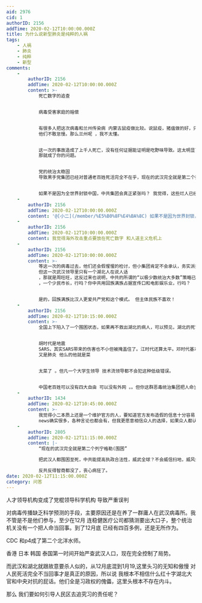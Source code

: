 ```yaml
---
aid: 2976
cid: 1
authorID: 2156
addTime: 2020-02-12T10:00:00.000Z
title: 为什么说新型肺炎是纯粹的人祸
tags:
    - 人祸
    - 肺炎
    - 纯粹
    - 新型
comments:
    -
        authorID: 2156
        addTime: 2020-02-12T10:00:00.000Z
        content: >-
            死亡数字的追查


            病毒受害家庭的赔偿


            有很多人把这次病毒和兰州传染病 内蒙古鼠疫做比较。说鼠疫，猪瘟做的好，只是武汉党委太蠢。内蒙古鼠疫是因为离北京太近
            他们不敢怠慢。那么兰州呢 ，我不太懂。


            这一次的事故造成了上千人死亡，没有任何证据能证明是吃野味导致。这太明显了。就算你武汉病毒所干了一些机密的活，就算你中共不断盗窃国外生化武器资料，这都不是问题。但你让别人知道了
            那就成了你的问题。


            党的统治太稳固
            导致黑手党集团已经对普通老百姓死活完全不在乎，现在的武汉完全就是第二个列宁格勒(围困),瞬间陷入了无政府主义，平时作恶的党国集团，这个时候坐等老百姓自己病死饿死，已经彻底的丢失了统治的合法性。


            如果不是因为全世界封锁中国，中共集团会真正紧张吗？ 我觉得，这些烂人已经烂透了，关键要让更多的普通人看清习集团的本质。@小二
    -
        authorID: 2156
        addTime: 2020-02-12T10:00:00.000Z
        content: '@[小二](/member/%E5%B0%8F%E4%BA%8C) 如果不是因为世界封锁，经济崩溃，习近平会把这个事儿当回事儿吗'
    -
        authorID: 2156
        addTime: 2020-02-12T10:00:00.000Z
        content: 我觉得海外攻击重点要放在死亡数字 和人道主义危机上
    -
        authorID: 2156
        addTime: 2020-02-12T10:00:00.000Z
        content: >-
            等这一次的病毒过去，他们还会假惺惺的检讨，但小集团肯定不会承认，务实派技术流和地区主义是有他们的存在的价值和优势的。我本身不是一个地区主义者，也不是分裂派
            但这一次武汉领导里只有一个湖北人在说人话
            ，那就是周旺旺，这反过来也说明，中共的所谓的“以极少数统治大多数”策略已经完全暴露出来了，它就是罪恶的。你用一个少民书记
            ，一个少民市长，行吗？你中共用回族满族占据宣传口和电影娱乐业，行吗？


            是的，回族满族比汉人更爱共产党和这个模式。 但主体民族不喜欢！
    -
        authorID: 2156
        addTime: 2020-02-12T10:15:00.000Z
        content: >-
            全国上下陷入了一个围困状态，如果再不救出湖北的病人，可以预见，湖北的死亡数字将会是非常让人无法接受的，但死亡数字终究只是一个数字，它是一千还是一万，已经没有区别了。这次病毒灾害，是79年以后最大规模的人祸，而且发生在一个根本没有科学素养只会祷告拜佛的领导人身上。


            胡时代是地震
            SARS，其实SARS带来的伤害也不小但被掩盖住了。江时代还算太平。邓时代基本没有除了天安门。为什么换了习近平上来，这b又是猪瘟
            又是肺炎 他么的他就是菜


            太菜了 。但凡一个大学生领导 技术流领导都不会犯这种低级错误。


            中国老百姓可以没有四大自由 可以没有外网 。。但你这群恶毒统治集团把人命当空气，已经是到了老百姓的底线！
    -
        authorID: 1434
        addTime: 2020-02-12T10:45:00.000Z
        content: >-
            我觉得小二本质上还是一个维护官方的人，要知道官方发布造假的信息十分容易，但是小二会认为那是真的。而真正真实的信息要通过权威机构发出来本身就存在难度，通过有影响力的人发出来又被认为偏见，是一家之谈，到头来这里还是一个不自由的社区不是吗？对于发布信息的过度干涉实际上就是限制了言论的空间，要求发布信息附带权威认证和发布中国官方稿件就几乎一样，重要的各种声音，而不是这个声音好不好听。fake
            news确实很多，各种言论也都会有，但我更愿意相信众人的选择，如果众人都认为不怎么样，那就不怎么样。如果与众人不一样，那就退出。有些内容不可以直接就认为是辣鸡文。
    -
        authorID: 2805
        addTime: 2020-02-12T11:15:00.000Z
        content: |-
            “现在的武汉完全就是第二个列宁格勒(围困”

            把武汉人都围困至死，中共能提高执政合法性，威武全球？不会威信扫地，威风扫地？

            反共反得智商都没了，丧心病狂了。
date: 2020-02-12T11:15:00.000Z
category: 问答
---
```


人才领导机构变成了党棍领导科学机构 导致严重误判

对病毒传播缺乏科学预测的手段，主要原因还是在养了一群庸人在武汉病毒所。我不管是不是他们参与，至少在12月 连稳健医疗公司都猜测要出大口子，整个统治机关没有一个把人命当回事。到了12月底 已经有四百多例，还是无所作为。

CDC 和p4成了第二个北洋水师。

香港 日本 韩国 泰国第一时间开始严查武汉人口，现在完全控制了局势。

而武汉和湖北就跟故意要杀人似的，从12月底混到1月19,这里头习的无知和傲慢 对人民死活完全不当回事才是真正的原因，所以说 我根本不相信什么红十字湖北大官和中央对抗的屁话。他们全是习政权的傀儡，这里头根本不存在内斗。

那么 我们要如何引导人民区去追究习的责任呢？
